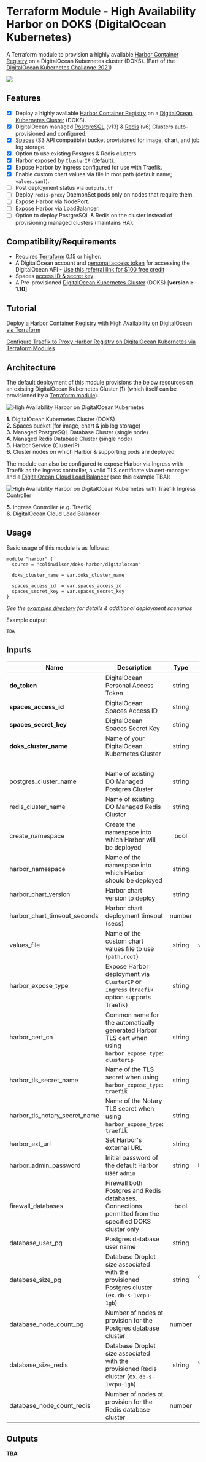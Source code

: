 # Terraform Module - High Availability Harbor on DOKS (DigitalOcean Kubernetes)
A Terraform module to provision a highly available [Harbor Container Registry](https://goharbor.io/) on a DigitalOcean Kubernetes cluster (DOKS). (Part of the [DigitalOcean Kubernetes Challange 2021](https://www.digitalocean.com/community/pages/kubernetes-challenge))

![](https://res.cloudinary.com/qunux/image/upload/v1639236111/harbor_portal_login_screenshot_2021-12-11_eymdvp.png)

## Features
* [x] Deploy a highly available [Harbor Container Registry](https://goharbor.io/) on a [DigitalOcean Kubernetes Cluster](https://www.digitalocean.com/products/kubernetes/) (DOKS).
* [x] DigitalOcean managed [PostgreSQL](https://www.digitalocean.com/products/managed-databases-postgresql/) (v13) & [Redis](https://www.digitalocean.com/products/managed-databases-redis/) (v6) Clusters auto-provisioned and configured.
* [x] [Spaces](https://www.digitalocean.com/products/spaces/) (S3 API compatible) bucket provisioned for image, chart, and job log storage.
* [x] Option to use existing Postgres & Redis clusters.
* [x] Harbor exposed by `ClusterIP` (default).
* [x] Expose Harbor by Ingress configured for use with Traefik.
* [x] Enable custom chart values via file in root path (default name; `values.yaml`).
* [ ] Post deployment status via `outputs.tf`
* [ ] Deploy `redis-proxy` DaemonSet pods only on nodes that require them.
* [ ] Expose  Harbor via NodePort.
* [ ] Expose Harbor via LoadBalancer.
* [ ] Option to deploy PostgreSQL & Redis on the cluster instead of provisioning managed clusters (maintains HA).
## Compatibility/Requirements

* Requires [Terraform](https://www.terraform.io/downloads.html) 0.15 or higher.
* A DigitalOcean account and [personal access token](https://docs.digitalocean.com/reference/api/create-personal-access-token/) for accessing the DigitalOcean API - [Use this referral link for $100 free credit](https://m.do.co/c/6b3bf6d79f7d)
* Spaces [access ID & secret key](https://docs.digitalocean.com/products/spaces/how-to/manage-access/#access-keys)
* A Pre-provisioned [DigitalOcean Kubernetes Cluster](https://docs.digitalocean.com/products/kubernetes/) (DOKS) [**version <span>&#8805;</span> 1.10**].

## Tutorial

[Deploy a Harbor Container Registry with High Availability on DigitalOcean via Terraform](https://colinwilson.uk/2021/12/11/deploy-a-harbor-container-registry-with-high-availability-on-digitalocean-via-terraform/)

[Configure Traefik to Proxy Harbor Registry on DigitalOcean Kubernetes via Terraform Modules](https://colinwilson.uk/2022/01/06/configure-traefik-to-proxy-harbor-registry-on-digitalocean-kubernetes-via-terraform-modules/)
## Architecture

The default deployment of this module provisions the below resources on an existing DigitalOcean Kubernetes Cluster (**1**) (which itself can be provisioned by a [Terraform module](https://github.com/aigisuk/terraform-digitalocean-doks)).

![High Availability Harbor on DigitalOcean Kubernetes](https://res.cloudinary.com/qunux/image/upload/v1641060974/harbor_doks_architecture_v2.0_daz9yu.svg)

**1.** DigitalOcean Kubernetes Cluster (DOKS)<br>
**2.** Spaces bucket (for image, chart & job log storage)<br>
**3.** Managed PostgreSQL Database Cluster (single node)<br>
**4.** Managed Redis Database Cluster (single node)<br>
**5.** Harbor Service (ClusterIP)<br>
**6.** Cluster nodes on which Harbor & supporting pods are deployed

The module can also be configured to expose Harbor via Ingress with Traefik as the ingress controller, a valid TLS certificate via cert-manager and a [DigitalOcean Cloud Load Balancer](https://www.digitalocean.com/products/load-balancer/) (see this example TBA):

![High Availability Harbor on DigitalOcean Kubernetes with Traefik Ingress Controller](https://res.cloudinary.com/qunux/image/upload/v1641061218/harbor_doks_architecture_v1.9_hjdy6y.svg)

**5.** Ingress Controller (e.g. Traefik)<br>
**6.** DigitalOcean Cloud Load Balancer<br>

## Usage

Basic usage of this module is as follows:

```
module "harbor" {
  source = "colinwilson/doks-harbor/digitalocean"

  doks_cluster_name = var.doks_cluster_name

  spaces_access_id  = var.spaces_access_id
  spaces_secret_key = var.spaces_secret_key
}
```

*See the [examples directory](./examples/) for details & additional deployment scenarios*

Example output:
```
TBA
```

## Inputs

| Name | Description | Type | Default | Required |
|------|-------------|:----:|:-----:|:-----:|
| **do_token** | DigitalOcean Personal Access Token | string | N/A | yes |
| **spaces_access_id** | DigitalOcean Spaces Access ID | string | N/A | yes |
| **spaces_secret_key** | DigitalOcean Spaces Secret Key | string | N/A | yes |
| **doks_cluster_name** | Name of your DigitalOcean Kubernetes Cluster | string | N/A | yes |
|&nbsp;|
| postgres_cluster_name | Name of existing DO Managed Postgres Cluster | string | empty | no |
| redis_cluster_name | Name of existing DO Managed Redis Cluster | string | empty | no |
| create_namespace | Create the namespace into which Harbor will be deployed | bool | `true` | no |
| harbor_namespace | Name of the namespace into which Harbor should be deployed | string | `harbor` | no |
| harbor_chart_version | Harbor chart version to deploy | string | `1.8.1` | no |
| harbor_chart_timeout_seconds | Harbor chart deployment timeout (secs) | number | `800` | no |
| values_file | Name of the custom chart values file to use (`path.root`) | string | `values.yaml` | no |
| harbor_expose_type | Expose Harbor deployment via `ClusterIP` or `Ingress` (`traefik` option supports Traefik) | string | `clusterip` | no |
| harbor_cert_cn | Common name for the automatically generated Harbor TLS cert when using `harbor_expose_type`: `clusterip` | string | `local` | no |
| harbor_tls_secret_name | Name of the TLS secret when using `harbor_expose_type`: `traefik` | string | empty | no |
| harbor_tls_notary_secret_name | Name of the Notary TLS secret when using `harbor_expose_type`: `traefik` | string | empty | no |
| harbor_ext_url | Set Harbor's external URL | string | `local` | no |
| harbor_admin_password | Initial password of the default Harbor user `admin` | string | `Harbor12345` | no |
| firewall_databases | Firewall both Postgres and Redis databases. Connections permitted from the specified DOKS cluster only | bool | `true` | no |
| database_user_pg | Postgres database user name | string | `harbor` | no |
| database_size_pg | Database Droplet size associated with the provisioned Postgres cluster (ex. `db-s-1vcpu-1gb`) | string | `db-s-1vcpu-1gb` | no |
| database_node_count_pg | Number of nodes ot provision for the Postgres database cluster | number | `1` | no |
| database_size_redis | Database Droplet size associated with the provisioned Redis cluster (ex. `db-s-1vcpu-1gb`) | string | `db-s-1vcpu-1gb` | no |
| database_node_count_redis | Number of nodes ot provision for the Redis database cluster | number | `1` | no |

## Outputs

**TBA**


